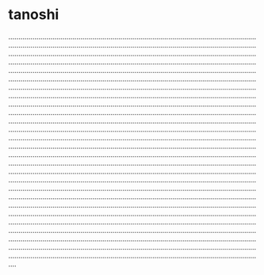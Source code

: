 # tanoshi

........................................................................................................................................................................................................................................................................................................................................................................................................................................................................................................................................................................................................................................................................................................................................................................................................................................................................................................................................................................................................................................................................................................................................................................................................................................................................................................................................................................................................................................................................................................................................................................................................................................................................................................................................................................................................................................................................................................................................................................................................................................................................................................................................................................................................................................................................................................................................................................................................................................................................................................................................................................................................................................................................................................................................................................................................................................................................................................................................................................................................................................................................................................................................................................................................................................................................................................................................................................................................................................................................................